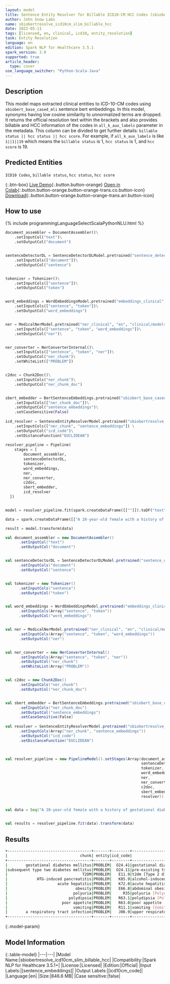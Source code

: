 ```yaml
---
layout: model
title: Sentence Entity Resolver for Billable ICD10-CM HCC Codes (sbiobertresolve_icd10cm_slim_billable_hcc)
author: John Snow Labs
name: sbiobertresolve_icd10cm_slim_billable_hcc
date: 2022-05-11
tags: [licensed, en, clinical, icd10, entity_resolution]
task: Entity Resolution
language: en
edition: Spark NLP for Healthcare 3.5.1
spark_version: 3.0
supported: true
article_header:
  type: cover
use_language_switcher: "Python-Scala-Java"
---
```



## Description


This model maps extracted clinical entities to ICD-10-CM codes using `sbiobert_base_cased_mli` sentence bert embeddings. In this model, synonyms having low cosine similarity to unnormalized terms are dropped. It returns the official resolution text within the brackets and also provides billable and HCC information of the codes in `all_k_aux_labels` parameter in the metadata. This column can be divided to get further details: `billable status || hcc status || hcc score`. For example, if `all_k_aux_labels` is like `1||1||19` which means the `billable status` is 1, `hcc status` is 1, and `hcc score` is 19.


## Predicted Entities


`ICD10 Codes`, `billable status`, `hcc status`, `hcc score`


{:.btn-box}
[Live Demo](https://demo.johnsnowlabs.com/healthcare/ER_ICD10_CM/){:.button.button-orange}
[Open in Colab](https://colab.research.google.com/github/JohnSnowLabs/spark-nlp-workshop/blob/master/tutorials/streamlit_notebooks/healthcare/ER_ICD10_CM.ipynb){:.button.button-orange.button-orange-trans.co.button-icon}
[Download](https://s3.amazonaws.com/auxdata.johnsnowlabs.com/clinical/models/sbiobertresolve_icd10cm_slim_billable_hcc_en_3.5.1_3.0_1652294908790.zip){:.button.button-orange.button-orange-trans.arr.button-icon}


## How to use


<div class="tabs-box" markdown="1">
{% include programmingLanguageSelectScalaPythonNLU.html %}

```python
document_assembler = DocumentAssembler()\
    .setInputCol("text")\
    .setOutputCol("document")


sentenceDetectorDL = SentenceDetectorDLModel.pretrained("sentence_detector_dl_healthcare", "en", "clinical/models")\
    .setInputCols(["document"])\
    .setOutputCol("sentence")


tokenizer = Tokenizer()\
    .setInputCols(["sentence"])\
    .setOutputCol("token")


word_embeddings = WordEmbeddingsModel.pretrained("embeddings_clinical", "en", "clinical/models")\
    .setInputCols(["sentence", "token"])\
    .setOutputCol("word_embeddings")


ner = MedicalNerModel.pretrained("ner_clinical", "en", "clinical/models")\
    .setInputCols(["sentence", "token", "word_embeddings"])\
    .setOutputCol("ner")\


ner_converter = NerConverterInternal()\
    .setInputCols(["sentence", "token", "ner"])\
    .setOutputCol("ner_chunk")\
    .setWhiteList(["PROBLEM"])


c2doc = Chunk2Doc()\
    .setInputCols("ner_chunk")\
    .setOutputCol("ner_chunk_doc") 


sbert_embedder = BertSentenceEmbeddings.pretrained("sbiobert_base_cased_mli", "en", "clinical/models")\
    .setInputCols(["ner_chunk_doc"])\
    .setOutputCol("sentence_embeddings")\
    .setCaseSensitive(False)
    
icd_resolver = SentenceEntityResolverModel.pretrained("sbiobertresolve_icd10cm_slim_billable_hcc", "en", "clinical/models") \
    .setInputCols(["ner_chunk", "sentence_embeddings"]) \
    .setOutputCol("icd_code")\
    .setDistanceFunction("EUCLIDEAN")
    
resolver_pipeline = Pipeline(
    stages = [
        document_assembler,
        sentenceDetectorDL,
        tokenizer,
        word_embeddings,
        ner,
        ner_converter,
        c2doc,
        sbert_embedder,
        icd_resolver
  ])


model = resolver_pipeline.fit(spark.createDataFrame([[""]]).toDF("text"))

data = spark.createDataFrame([["A 28-year-old female with a history of gestational diabetes mellitus diagnosed eight years prior to presentation and subsequent type two diabetes mellitus (T2DM), one prior episode of HTG-induced pancreatitis three years prior to presentation, associated with acute hepatitis and obesity , presented with a one-week history of polyuria, polydipsia, poor appetite, and vomiting. Two weeks prior to presentation, she was treated with a five-day course of amoxicillin for a respiratory tract infection."]]).toDF("text")

result = model.transform(data)
```
```scala
val document_assembler = new DocumentAssembler()
      .setInputCol("text")
      .setOutputCol("document")


val sentenceDetectorDL = SentenceDetectorDLModel.pretrained("sentence_detector_dl_healthcare", "en", "clinical/models")
      .setInputCols("document")
      .setOutputCol("sentence")


val tokenizer = new Tokenizer()
      .setInputCols("sentence")
      .setOutputCol("token")


val word_embeddings = WordEmbeddingsModel.pretrained("embeddings_clinical", "en", "clinical/models")
      .setInputCols(Array("sentence", "token"))
      .setOutputCol("word_embeddings")


val ner = MedicalNerModel.pretrained("ner_clinical", "en", "clinical/models")
      .setInputCols(Array("sentence", "token", "word_embeddings"))
      .setOutputCol("ner")


val ner_converter = new NerConverterInternal()
      .setInputCols(Array("sentence", "token", "ner"))
      .setOutputCol("ner_chunk")
      .setWhiteList(Array("PROBLEM"))


val c2doc = new Chunk2Doc()
      .setInputCols("ner_chunk")
      .setOutputCol("ner_chunk_doc") 


val sbert_embedder = BertSentenceEmbeddings.pretrained("sbiobert_base_cased_mli", "en", "clinical/models")
      .setInputCols("ner_chunk_doc")
      .setOutputCol("sentence_embeddings")
      .setCaseSensitive(False)
    
val resolver = SentenceEntityResolverModel.pretrained("sbiobertresolve_icd10cm_slim_billable_hcc", "en", "clinical/models")
      .setInputCols(Array("ner_chunk", "sentence_embeddings"))
      .setOutputCol("icd_code")
      .setDistanceFunction("EUCLIDEAN")
    


val resolver_pipeline = new PipelineModel().setStages(Array(document_assembler, 
                                                            sentenceDetectorDL, 
                                                            tokenizer, 
                                                            word_embeddings, 
                                                            ner, 
                                                            ner_converter,  
                                                            c2doc, 
                                                            sbert_embedder, 
                                                            resolver))


val data = Seq("A 28-year-old female with a history of gestational diabetes mellitus diagnosed eight years prior to presentation and subsequent type two diabetes mellitus (T2DM), one prior episode of HTG-induced pancreatitis three years prior to presentation, associated with acute hepatitis and obesity , presented with a one-week history of polyuria, polydipsia, poor appetite, and vomiting. Two weeks prior to presentation, she was treated with a five-day course of amoxicillin for a respiratory tract infection.").toDS.toDF("text")


val results = resolver_pipeline.fit(data).transform(data)
```
</div>


## Results


```bash
+-------------------------------------+-------+--------+-------------------------------------------------------------------+--------------------------------------------------+-------------------------------------------------------+
|                                chunk| entity|icd_code|                                                  all_k_resolutions|                                       all_k_codes|                                      all_k_aux_labels |
+-------------------------------------+-------+--------+-------------------------------------------------------------------+--------------------------------------------------+-------------------------------------------------------+
|        gestational diabetes mellitus|PROBLEM|  O24.41|gestational diabetes mellitus [Gestational diabetes mellitus in ...|O24.41:::E11.9:::O24.919:::O24.419:::O24.439:::...| 0||0||0:::1||1||19:::1||0||0:::1||0||0:::1||0||0:::...|
|subsequent type two diabetes mellitus|PROBLEM|  O24.11|pre-existing type 2 diabetes mellitus [Pre-existing type 2 diabe...|O24.11:::E11.8:::E11.9:::E11:::E13.9:::E11.3:::...| 0||0||0:::1||1||18:::1||1||19:::0||0||0:::1||1||19:...|
|                                 T2DM|PROBLEM|   E11.9|t2dm [Type 2 diabetes mellitus without complications]:::gm>2 [GM...|E11.9:::E75.00:::H35.89:::F80.0:::R44.8:::M79.8...| 1||1||19:::1||1||52:::1||0||0:::1||0||0:::1||0||0::...|
|             HTG-induced pancreatitis|PROBLEM|   K85.9|alcohol-induced pancreatitis [Acute pancreatitis, unspecified]:::..|K85.9:::F10.988:::K85.3:::K85:::K85.2:::K85.8::...| 0||0||0:::1||1||55:::0||0||0:::0||0||0:::0||0||0:::...|
|                      acute hepatitis|PROBLEM|   K72.0|acute hepatitis [Acute and subacute hepatic failure]:::acute hep...|K72.0:::B17.9:::B15.9:::B15:::B17.2:::Z03.89:::...| 0||0||0:::1||0||0:::1||0||0:::0||0||0:::1||0||0:::1...|
|                              obesity|PROBLEM|   E66.8|abdominal obesity [Other obesity]:::overweight and obesity [Over...|E66.8:::E66:::E66.01:::E66.9:::Z91.89:::E66.3::...| 1||0||0:::0||0||0:::1||1||22:::1||0||0:::1||0||0:::...|
|                             polyuria|PROBLEM|     R35|polyuria [Polyuria]:::nocturnal polyuria [Nocturnal polyuria]:::...|R35:::R35.81:::R35.89:::R31:::R30.0:::E72.01:::...| 0||0||0:::1||0||0:::1||0||0:::0||0||0:::1||0||0:::1...|
|                           polydipsia|PROBLEM|   R63.1|polydipsia [Polydipsia]:::psychogenic polydipsia [Other impulse ...|R63.1:::F63.89:::O40:::O40.9XX0:::G47.50:::G47....| 1||0||0:::1||0||0:::0||0||0:::1||0||0:::1||0||0:::0...|
|                        poor appetite|PROBLEM|   R63.0|poor appetite [Anorexia]:::patient dissatisfied with nutrition r...|R63.0:::Z76.89:::R53.1:::R10.9:::R45.81:::R44.8...| 1||0||0:::1||0||0:::1||0||0:::1||0||0:::1||0||0:::1...|
|                             vomiting|PROBLEM|   R11.1|vomiting [Vomiting]:::vomiting [Vomiting, unspecified]:::intermi...|R11.1:::R11.10:::R11:::G43.A0:::G43.A:::R11.0::...| 0||0||0:::1||0||0:::0||0||0:::1||0||0:::0||0||0:::1...|
|        a respiratory tract infection|PROBLEM|   J06.9|upper respiratory tract infection [Acute upper respiratory infec...|J06.9:::T17.9:::T17:::J04.10:::J22:::J98.8:::J9...| 1||0||0:::0||0||0:::0||0||0:::1||0||0:::1||0||0:::1...|
+-------------------------------------+-------+--------+----------------------------------------------------------------------------------------------------+--------------------------------------------------+-------------------------------------------------------+


```


{:.model-param}
## Model Information


{:.table-model}
|---|---|
|Model Name:|sbiobertresolve_icd10cm_slim_billable_hcc|
|Compatibility:|Spark NLP for Healthcare 3.5.1+|
|License:|Licensed|
|Edition:|Official|
|Input Labels:|[sentence_embeddings]|
|Output Labels:|[icd10cm_code]|
|Language:|en|
|Size:|846.6 MB|
|Case sensitive:|false|
<!--stackedit_data:
eyJoaXN0b3J5IjpbLTE1Nzk5NzQxNTcsLTE0MjY2MTg4OTNdfQ
==
-->
